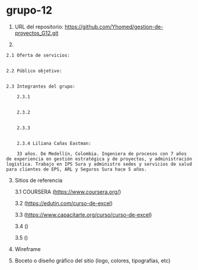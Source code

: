 # grupo-12

1. URL del repositorio: https://github.com/Yhomed/gestion-de-proyectos_G12.git

2. 

    2.1 Oferta de servicios:


    2.2 Público objetivo:


    2.3 Integrantes del grupo:

        2.3.1


        2.3.2


        2.3.3


        2.3.4 Liliana Cañas Eastman: 
        
        33 años. De Medellín, Colombia. Ingeniera de procesos con 7 años de experiencia en gestión estratégica y de proyectos, y administración logística. Trabajo en IPS Sura y administro sedes y servicios de salud para clientes de EPS, ARL y Seguros Sura hace 5 años.


3. Sitios de referencia

    3.1 COURSERA (https://www.coursera.org/)

    3.2 (https://edutin.com/curso-de-excel)

    3.3 (https://www.capacitarte.org/curso/curso-de-excel)

    3.4 ()

    3.5 ()


4. Wireframe

5. Boceto o diseño gráfico del sitio (logo, colores, tipografías, etc)
